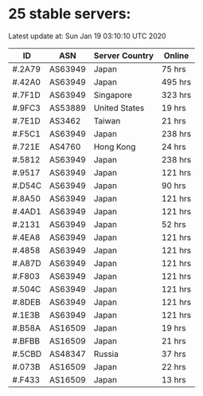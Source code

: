 # 25 stable servers:

Latest update at: Sun Jan 19 03:10:10 UTC 2020

| ID | ASN | Server Country | Online |
| -- | --- | -------------- | ------ |
| #.2A79 | AS63949 | Japan | 75 hrs |
| #.42A0 | AS63949 | Japan | 495 hrs |
| #.7F1D | AS63949 | Singapore | 323 hrs |
| #.9FC3 | AS53889 | United States | 19 hrs |
| #.7E1D | AS3462 | Taiwan | 21 hrs |
| #.F5C1 | AS63949 | Japan | 238 hrs |
| #.721E | AS4760 | Hong Kong | 24 hrs |
| #.5812 | AS63949 | Japan | 238 hrs |
| #.9517 | AS63949 | Japan | 121 hrs |
| #.D54C | AS63949 | Japan | 90 hrs |
| #.8A50 | AS63949 | Japan | 121 hrs |
| #.4AD1 | AS63949 | Japan | 121 hrs |
| #.2131 | AS63949 | Japan | 52 hrs |
| #.4EA8 | AS63949 | Japan | 121 hrs |
| #.4858 | AS63949 | Japan | 121 hrs |
| #.A87D | AS63949 | Japan | 121 hrs |
| #.F803 | AS63949 | Japan | 121 hrs |
| #.504C | AS63949 | Japan | 121 hrs |
| #.8DEB | AS63949 | Japan | 121 hrs |
| #.1E3B | AS63949 | Japan | 121 hrs |
| #.B58A | AS16509 | Japan | 19 hrs |
| #.BFBB | AS16509 | Japan | 21 hrs |
| #.5CBD | AS48347 | Russia | 37 hrs |
| #.073B | AS16509 | Japan | 22 hrs |
| #.F433 | AS16509 | Japan | 13 hrs |


